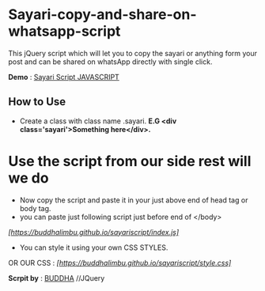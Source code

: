 # Sayari-copy-and-share-on-whatsapp-script
This jQuery script which will let you to copy the sayari or anything form your post and can be shared on whatsApp directly with single click.

**Demo** : [Sayari Script JAVASCRIPT](https://buddhalimbu.github.io/sayariscript/)

## How to Use ##
- Create a class with class name .sayari. **E.G &lt;div class='sayari'&gt;Something here&lt;/div&gt;.**

# Use the script from our side rest will we do ##

- Now copy the script and paste it in your just above end of head tag or body tag.
- you can paste just following script just before end of &lt;/body&gt;

*[https://buddhalimbu.github.io/sayariscript/index.js]*

- You can style it using your own CSS STYLES.

OR OUR CSS : *[https://buddhalimbu.github.io/sayariscript/style.css]*


**Scrpit by** : [BUDDHA](https://buddhalimbu.github.io)
//JQuery
